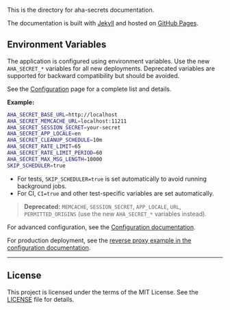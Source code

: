 This is the directory for aha-secrets documentation.

The documentation is built with [Jekyll](https://jekyllrb.com/) and hosted on [GitHub Pages](https://pages.github.com/).

## Environment Variables

The application is configured using environment variables. Use the new `AHA_SECRET_*` variables for all new deployments. Deprecated variables are supported for backward compatibility but should be avoided.

See the [Configuration](/configuration/) page for a complete list and details.

**Example:**

```bash
AHA_SECRET_BASE_URL=http://localhost
AHA_SECRET_MEMCACHE_URL=localhost:11211
AHA_SECRET_SESSION_SECRET=your-secret
AHA_SECRET_APP_LOCALE=en
AHA_SECRET_CLEANUP_SCHEDULE=10m
AHA_SECRET_RATE_LIMIT=65
AHA_SECRET_RATE_LIMIT_PERIOD=60
AHA_SECRET_MAX_MSG_LENGTH=10000
SKIP_SCHEDULER=true
```

- For tests, `SKIP_SCHEDULER=true` is set automatically to avoid running background jobs.
- For CI, `CI=true` and other test-specific variables are set automatically.

> **Deprecated:** `MEMCACHE`, `SESSION_SECRET`, `APP_LOCALE`, `URL`, `PERMITTED_ORIGINS` (use the new `AHA_SECRET_*` variables instead).

For advanced configuration, see the [Configuration documentation](/configuration/).

For production deployment, see the [reverse proxy example in the configuration documentation](/configuration/#reverse-proxy).

---

## License

This project is licensed under the terms of the MIT License. See the [LICENSE](../../LICENSE) file for details.
